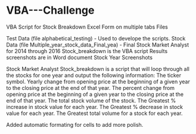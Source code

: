 # VBA---Challenge
VBA Script for Stock Breakdown Excel Form on multiple tabs
Files

Test Data (file alphabetical_testing) - Used to develope the scripts.
Stock Data (file Multiple_year_stock_data_Final_yea) - Final Stock Market Analyst for 2014 through 2016
Stock_breakdown is the VBA script
Results screenshots are in Word document Stock Year Screenshots

Stock Market Analyst
Stock_breakdown is a script that will loop through all the stocks for one year and output the following information:
The ticker symbol.
Yearly change from opening price at the beginning of a given year to the closing price at the end of that year.
The percent change from opening price at the beginning of a given year to the closing price at the end of that year.
The total stock volume of the stock.
The Greatest % increase in stock value for each year.
The Greatest % decrease in stock value for each year. 
The Greatest total volume for a stock for each year. 

Added automatic formating for cells to add more polish. 





